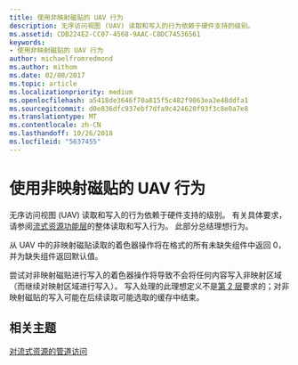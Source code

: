 ```yaml
---
title: 使用非映射磁贴的 UAV 行为
description: 无序访问视图 (UAV) 读取和写入的行为依赖于硬件支持的级别。
ms.assetid: CDB224E2-CC07-4568-9AAC-C8DC74536561
keywords:
- 使用非映射磁贴的 UAV 行为
author: michaelfromredmond
ms.author: mithom
ms.date: 02/08/2017
ms.topic: article
ms.localizationpriority: medium
ms.openlocfilehash: a5418de3646f70a815f5c482f9063ea3e48ddfa1
ms.sourcegitcommit: d0e836dfc937ebf7dfa9c424620f93f3c8e0a7e8
ms.translationtype: MT
ms.contentlocale: zh-CN
ms.lasthandoff: 10/26/2018
ms.locfileid: "5637455"
---
```

# <a name="span-iddirect3dconceptsuavbehaviorwithnon-mappedtilesspanuav-behavior-with-non-mapped-tiles"></a><span id="direct3dconcepts.uav_behavior_with_non-mapped_tiles"></span>使用非映射磁贴的 UAV 行为


无序访问视图 (UAV) 读取和写入的行为依赖于硬件支持的级别。 有关具体要求，请参阅[流式资源功能层](streaming-resources-features-tiers.md)的整体读取和写入行为。 此部分总结理想行为。

从 UAV 中的非映射磁贴读取的着色器操作将在格式的所有未缺失组件中返回 0，并为缺失组件返回默认值。

尝试对非映射磁贴进行写入的着色器操作将导致不会将任何内容写入非映射区域（而继续对映射区域进行写入）。 写入处理的此理想定义不是[第 2 层](tier-2.md)要求的；对非映射磁贴的写入可能在后续读取可能选取的缓存中结束。

## <a name="span-idrelated-topicsspanrelated-topics"></a><span id="related-topics"></span>相关主题


[对流式资源的管道访问](pipeline-access-to-streaming-resources.md)

 

 




